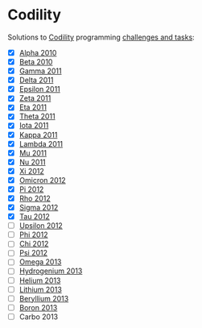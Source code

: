 Codility
========

Solutions to [Codility](http://codility.com/) programming [challenges and tasks](http://codility.com/train/):

- [x] [Alpha 2010](https://codility.com/demo/take-sample-test/alpha2010/)
- [x] [Beta 2010](https://codility.com/demo/take-sample-test/beta2010/)
- [x] [Gamma 2011](https://codility.com/demo/take-sample-test/gamma2011/)
- [x] [Delta 2011](https://codility.com/demo/take-sample-test/delta2011/)
- [x] [Epsilon 2011](https://codility.com/demo/take-sample-test/epsilon2011/)
- [x] [Zeta 2011](https://codility.com/demo/take-sample-test/zeta2011/)
- [x] [Eta 2011](https://codility.com/demo/take-sample-test/eta2011/)
- [x] [Theta 2011](https://codility.com/demo/take-sample-test/theta2011/)
- [x] [Iota 2011](https://codility.com/demo/take-sample-test/iota2011/)
- [x] [Kappa 2011](http://codility.com/demo/take-sample-test/kappa2011)
- [x] [Lambda 2011](http://codility.com/demo/take-sample-test/lambda2011)
- [x] [Mu 2011](http://codility.com/demo/take-sample-test/mu2011)
- [x] [Nu 2011](http://codility.com/demo/take-sample-test/nu2011)
- [x] [Xi 2012](http://codility.com/demo/take-sample-test/xi2012)
- [x] [Omicron 2012](http://codility.com/demo/take-sample-test/omicron2012)
- [x] [Pi 2012](http://codility.com/demo/take-sample-test/pi2012)
- [x] [Rho 2012](http://codility.com/demo/take-sample-test/rho2012)
- [x] [Sigma 2012](http://codility.com/demo/take-sample-test/sigma2012)
- [x] [Tau 2012](http://codility.com/demo/take-sample-test/tau2012)
- [ ] [Upsilon 2012](http://codility.com/demo/take-sample-test/upsilon2012)
- [ ] [Phi 2012](http://codility.com/demo/take-sample-test/phi2012)
- [ ] [Chi 2012](http://codility.com/demo/take-sample-test/chi2012)
- [ ] [Psi 2012](http://codility.com/demo/take-sample-test/psi2012/)
- [ ] [Omega 2013](http://codility.com/demo/take-sample-test/omega2013)
- [ ] [Hydrogenium 2013](http://codility.com/demo/take-sample-test/hydrogenium2013)
- [ ] [Helium 2013](http://codility.com/demo/take-sample-test/helium2013)
- [ ] [Lithium 2013](http://codility.com/demo/take-sample-test/lithium2013)
- [ ] [Beryllium 2013](http://codility.com/demo/take-sample-test/beryllium2013)
- [ ] [Boron 2013](http://codility.com/demo/take-sample-test/boron2013)
- [ ] Carbo 2013